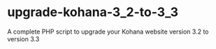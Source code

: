upgrade-kohana-3_2-to-3_3
=========================

A complete PHP script to upgrade your Kohana website version 3.2 to version 3.3